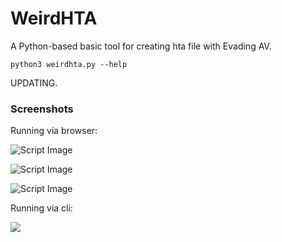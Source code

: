 # WeirdHTA
A Python-based basic tool for creating hta file with Evading AV.

```
python3 weirdhta.py --help
```

UPDATING.

### Screenshots
Running via browser:


![Script Image](https://i.imgur.com/mb8xvCq.png)

![Script Image](https://i.imgur.com/LCo3Ivb.png)

![Script Image](https://i.imgur.com/5DtxvKi.png)


Running via cli:

![](https://i.imgur.com/xYfALz2.gif)
